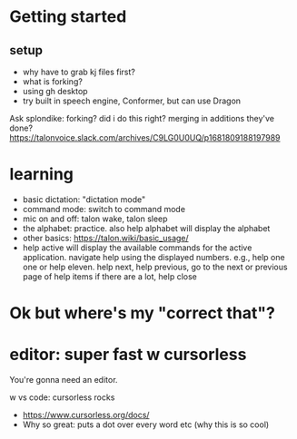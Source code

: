 # Getting started

## setup
- why have to grab kj files first?
- what is forking?
- using gh desktop 
- try built in speech engine, Conformer, but can use Dragon

Ask splondike: forking?  did i do this right?  merging in additions they've done?
https://talonvoice.slack.com/archives/C9LG0U0UQ/p1681809188197989

# learning 

- basic dictation: "dictation mode" 
- command mode: switch to command mode
- mic on and off: talon wake, talon sleep
- the alphabet: practice.  also help alphabet will display the alphabet
- other basics: https://talon.wiki/basic_usage/
- help active will display the available commands for the active application. navigate help using the displayed numbers. e.g., help one one or help eleven.  help next, help previous, go to the next or previous page of help items if there are a lot, help close

# Ok but where's my "correct that"?



# editor: super fast w cursorless
You're gonna need an editor.

w vs code:  cursorless rocks
- https://www.cursorless.org/docs/
- Why so great:  puts a dot over every word etc (why this is so cool)

